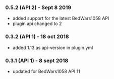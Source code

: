 ### 0.5.2 (API 2) - Sept 8 2019
- added support for the latest BedWars1058 API
- plugin api changed to 2


### 0.3.2 (API 1) - 18 oct 2018
- added 1.13 as api-version in plugin.yml

### 0.3.1 (API 1) - 8 sept 2018
- updated for BedWars1058 API 11